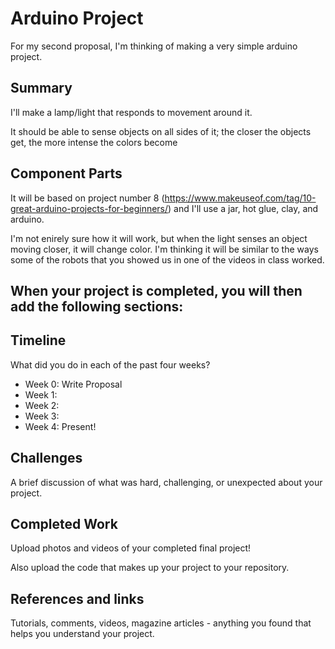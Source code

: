 # Arduino Project

For my second proposal, I'm thinking of making a very simple arduino project.

## Summary

I'll make a lamp/light that responds to movement around it.

It should be able to sense objects on all sides of it; the closer the objects get, the more intense the colors become 

## Component Parts

It will be based on project number 8 (https://www.makeuseof.com/tag/10-great-arduino-projects-for-beginners/) and I'll use a jar, hot glue, clay, and arduino.

I'm not enirely sure how it will work, but when the light senses an object moving closer, it will change color. I'm thinking it will be similar to the ways some of the robots that you showed us in one of the videos in class worked.

## When your project is completed, you will then add the following sections:

## Timeline

What did you do in each of the past four weeks?

- Week 0: Write Proposal
- Week 1:
- Week 2:
- Week 3:
- Week 4: Present!

## Challenges

A brief discussion of what was hard, challenging, or unexpected about your project.

## Completed Work

Upload photos and videos of your completed final project!

Also upload the code that makes up your project to your repository.

## References and links

Tutorials, comments, videos, magazine articles - anything you found that helps you understand your project.
